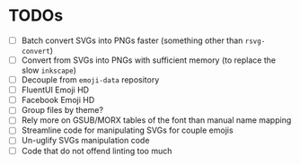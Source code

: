 # TODOs

- [ ] Batch convert SVGs into PNGs faster (something other than `rsvg-convert`)
- [ ] Convert from SVGs into PNGs with sufficient memory (to replace the slow `inkscape`)
- [ ] Decouple from `emoji-data` repository
- [ ] FluentUI Emoji HD
- [ ] Facebook Emoji HD
- [ ] Group files by theme?
- [ ] Rely more on GSUB/MORX tables of the font than manual name mapping
- [ ] Streamline code for manipulating SVGs for couple emojis
- [ ] Un-uglify SVGs manipulation code
- [ ] Code that do not offend linting too much
